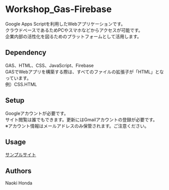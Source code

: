 # Workshop_Gas-Firebase
Google Apps Scriptを利用したWebアプリケーションです。<br>
クラウドベースであるためPCやスマホなどからアクセスが可能です。<br>
企業内部の活性化を図るためのプラットフォームとして活用します。

## Dependency
GAS、HTML、CSS、JavaScript、Firebase<br>
GASでWebアプリを構築する際は、すべてのファイルの拡張子が「HTML」となっています。<br>
例）CSS.HTML

## Setup
Googleアカウントが必要です。<br>
サイト閲覧は誰でもできます。更新にはGmailアカウントの登録が必要です。<br>
※アカウント情報はメールアドレスのみ保管されます。ご注意ください。

## Usage
<a href="https://script.google.com/macros/s/AKfycbwWy7Iynzb_gMSLQPv2mv9PGdwexz6xH-NYf0sKCrfl8DkRNuZcyyDT343ikA5Lwihi/exec">サンプルサイト</a><br>

## Authors
Naoki Honda

